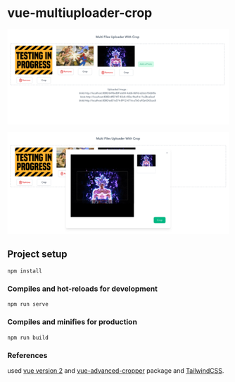 # vue-multiuploader-crop

![ScreenShot](/public/ss1.png)

![Screenshot](/public/ss2.png)

## Project setup
```
npm install
```

### Compiles and hot-reloads for development
```
npm run serve
```

### Compiles and minifies for production
```
npm run build
```

### References

used [vue version 2](https://vuejs.org/) and [vue-advanced-cropper](https://www.npmjs.com/package/vue-advanced-cropper) package and [TailwindCSS](https://tailwindcss.com/).

